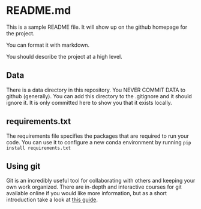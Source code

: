 # README.md

This is a sample README file. It will show up on the github homepage for the project.

You can format it with markdown.

You should describe the project at a high level.

## Data

There is a data directory in this repository. You NEVER COMMIT DATA to github (generally). You can add this directory to the .gitignore and it should ignore it. It is only committed here to show you that it exists locally.

## requirements.txt

The requirements file specifies the packages that are required to run your code. You can use it to configure a new conda environment by running `pip install requirements.txt`

## Using git

Git is an incredibly useful tool for collaborating with others and keeping your own work organized. There are in-depth and interactive courses for git available online if you would like more information, but as a short introduction take a look at [this guide](http://rogerdudler.github.io/git-guide/).
